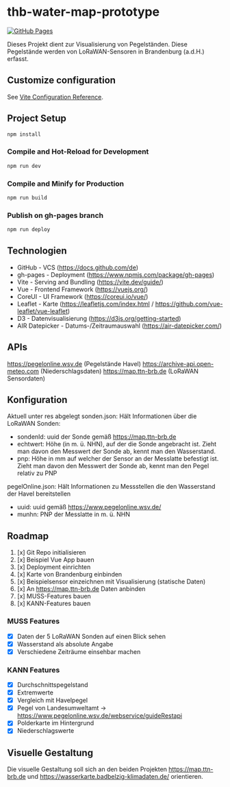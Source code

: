 # thb-water-map-prototype

[![GitHub Pages](https://img.shields.io/badge/View-Prototype-blue)](https://doubrixel.github.io/thb-water-map-prototype/)

Dieses Projekt dient zur Visualisierung von Pegelständen. Diese Pegelstände werden von LoRaWAN-Sensoren in Brandenburg (a.d.H.) erfasst.

## Customize configuration

See [Vite Configuration Reference](https://vite.dev/config/).

## Project Setup

```sh
npm install
```

### Compile and Hot-Reload for Development

```sh
npm run dev
```

### Compile and Minify for Production

```sh
npm run build
```

### Publish on gh-pages branch

```sh
npm run deploy
```

## Technologien
- GitHub - VCS (https://docs.github.com/de)
- gh-pages - Deployment (https://www.npmjs.com/package/gh-pages)
- Vite - Serving and Bundling (https://vite.dev/guide/)
- Vue - Frontend Framework (https://vuejs.org/)
- CoreUI - UI Framework (https://coreui.io/vue/)
- Leaflet - Karte (https://leafletjs.com/index.html / https://github.com/vue-leaflet/vue-leaflet)
- D3 - Datenvisualisierung (https://d3js.org/getting-started)
- AIR Datepicker - Datums-/Zeitraumauswahl (https://air-datepicker.com/)

## APIs
https://pegelonline.wsv.de (Pegelstände Havel)
https://archive-api.open-meteo.com (Niederschlagsdaten)
https://map.ttn-brb.de (LoRaWAN Sensordaten)


## Konfiguration
Aktuell unter res abgelegt
sonden.json: Hält Informationen über die LoRaWAN Sonden:
- sondenId: uuid der Sonde gemäß https://map.ttn-brb.de
- echtwert: Höhe (in m. ü. NHN), auf der die Sonde angebracht ist. Zieht man davon den Messwert der Sonde ab, kennt man den Wasserstand.
- pnp: Höhe in mm auf welcher der Sensor an der Messlatte befestigt ist. Zieht man davon den Messwert der Sonde ab, kennt man den Pegel relativ zu PNP

pegelOnline.json: Hält Informationen zu Messstellen die den Wasserstand der Havel bereitstellen
- uuid: uuid gemäß https://www.pegelonline.wsv.de/
- munhn: PNP der Messlatte in m. ü. NHN

## Roadmap
1. [x] Git Repo initialisieren
2. [x] Beispiel Vue App bauen
3. [x] Deployment einrichten
4. [x] Karte von Brandenburg einbinden
5. [x] Beispielsensor einzeichnen mit Visualisierung (statische Daten)
6. [x] An https://map.ttn-brb.de Daten anbinden
7. [x] MUSS-Features bauen
8. [x] KANN-Features bauen

### MUSS Features
- [x] Daten der 5 LoRaWAN Sonden auf einen Blick sehen
- [x] Wasserstand als absolute Angabe
- [x] Verschiedene Zeiträume einsehbar machen

### KANN Features
- [x] Durchschnittspegelstand
- [x] Extremwerte
- [x] Vergleich mit Havelpegel
- [x] Pegel von Landesumweltamt -> https://www.pegelonline.wsv.de/webservice/guideRestapi
- [x] Polderkarte im Hintergrund
- [x] Niederschlagswerte

## Visuelle Gestaltung
Die visuelle Gestaltung soll sich an den beiden Projekten https://map.ttn-brb.de und https://wasserkarte.badbelzig-klimadaten.de/ orientieren.

